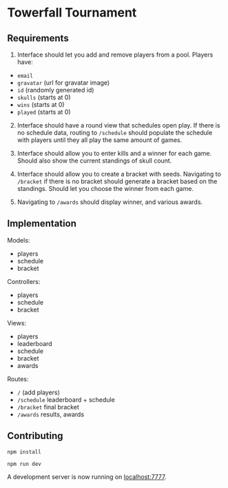 # Towerfall Tournament

## Requirements

1. Interface should let you add and remove players from a pool. Players have:
  - `email`
  - `gravatar` (url for gravatar image)
  - `id` (randomly generated id)
  - `skulls` (starts at 0)
  - `wins` (starts at 0)
  - `played` (starts at 0)

2. Interface should have a round view that schedules open play. If there is no schedule data, routing to `/schedule` should populate the schedule with players until they all play the same amount of games.

3. Interface should allow you to enter kills and a winner for each game. Should also show the current standings of skull count.

4. Interface should allow you to create a bracket with seeds.
Navigating to `/bracket` if there is no bracket should generate a bracket based on the standings. Should let you choose the winner from each game.

5. Navigating to `/awards` should display winner, and various awards.

## Implementation

Models:
  - players
  - schedule
  - bracket

Controllers:
  - players
  - schedule
  - bracket

Views:
  - players
  - leaderboard
  - schedule
  - bracket
  - awards

Routes:
  - `/` (add players)
  - `/schedule` leaderboard + schedule
  - `/bracket` final bracket
  - `/awards` results, awards

## Contributing

```
npm install
```

```
npm run dev
```

A development server is now running on [localhost:7777](http://localhost:7777).

